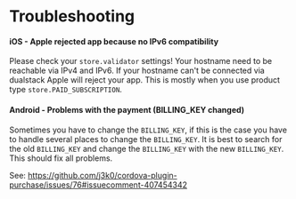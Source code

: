 # Troubleshooting

#### iOS - Apple rejected app because no IPv6 compatibility
Please check your `store.validator` settings! Your hostname need to be reachable via IPv4 and IPv6. If your hostname can't be connected via dualstack Apple will reject your app. This is mostly when you use product type `store.PAID_SUBSCRIPTION`.

#### Android - Problems with the payment (BILLING_KEY changed)
Sometimes you have to change the `BILLING_KEY`, if this is the case you have to handle several places to change the `BILLING_KEY`.
It is best to search for the old `BILLING_KEY` and change the `BILLING_KEY` with the new `BILLING_KEY`. This should fix all problems.

See: https://github.com/j3k0/cordova-plugin-purchase/issues/76#issuecomment-407454342
